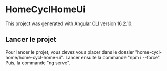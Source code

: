 # HomeCyclHomeUi

This project was generated with [Angular CLI](https://github.com/angular/angular-cli) version 16.2.10.

## Lancer le projet

Pour lancer le projet, vous devez vous placer dans le dossier "home-cycl-home/home-cycl-home-ui".
Lancer ensuite la commande "npm i --force".
Puis, la commande "ng serve".
